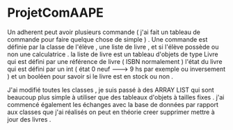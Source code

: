 # ProjetComAAPE


Un adherent peut avoir plusieurs commande ( j'ai fait un tableau de commande pour faire quelque chose de simple  ) . 
Une commande est définie par la classe de l'élève , une liste de livre , et si l'élève possède ou non une calculatrice .
la liste de livre est un tableau d'objets de type Livre qui est défini par une référence de livre ( ISBN normalement ) l'état du livre qui est défini par un int ( état 0 neuf ---> 9 hs par exemple ou inversement ) et un booléen pour savoir si le livre est en stock ou non .

J'ai modifié toutes les classes , je suis passé à des ARRAY LIST qui sont beaucoup plus simple à utiliser que des tableaux d'objets à tailles fixes .
j'ai commencé également les échanges avec la base de données par rapport aux classes que j'ai réalisés on peut en théorie creer supprimer mettre à jour des livres .
